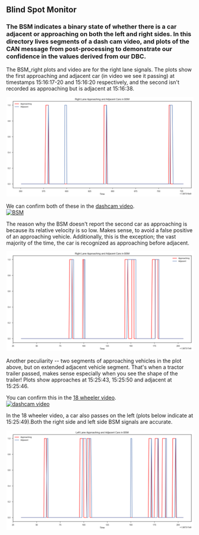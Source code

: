 ## Blind Spot Monitor

### The BSM indicates a binary state of whether there is a car adjacent or approaching on both the left and right sides. In this directory lives segments of a dash cam video, and plots of the CAN message from post-processing to demonstrate our confidence in the values derived from our DBC.

<p>The BSM_right plots and video are for the right lane signals. The plots show the first approaching and adjacent car (in video we see it passing) at timestamps 15:16:17-20 and 15:16:20 respectively, and the second isn't recorded as approaching but is adjacent at 15:16:38.</p>

![BSM](BSM_right.png)

We can confirm both of these in the [dashcam video](https://youtu.be/FACmYOg_Ixg).<br>
[![BSM](http://img.youtube.com/vi/FACmYOg_Ixg/0.jpg)](http://www.youtube.com/watch?v=FACmYOg_Ixg "Dashcam Video")

<p>The reason why the BSM doesn't report the second car as approaching is because its relative velocity is so low. Makes sense, to avoid a false positive of an approaching vehicle. Additionally, this is the exception; the vast majority of the time, the car is recognized as approaching before adjacent.</p>

![BSM](right_18wheeler_bsm.png)

<p>Another peculiarity -- two segments of approaching vehicles in the plot above, but on extended adjacent vehicle segment. That's when a tractor trailer passed, makes sense especially when you see the shape of the trailer! Plots show approaches at 15:25:43, 15:25:50 and adjacent at 15:25:46.</p>

You can confirm this in the [18 wheeler video](https://youtu.be/VOQVzmjUqKA).<br>
[![dashcam video](http://img.youtube.com/vi/VOQVzmjUqKA/0.jpg)](http://www.youtube.com/watch?v=VOQVzmjUqKA "18wheeler video")


<p>In the 18 wheeler video, a car also passes on the left (plots below indicate at 15:25:49).Both the right side and left side BSM signals are accurate.</p>

![bsm](left_18wheeler_bsm.png)
